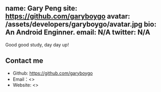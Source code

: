 name: Gary Peng
site: https://github.com/garyboygo
avatar: /assets/developers/garyboygo/avatar.jpg
bio: An Android Enginner.
email: N/A
twitter: N/A
---

Good good study, day day up!

## Contact me

- Github: <https://github.com/garyboygo>
- Email：<>
- Website: <>
